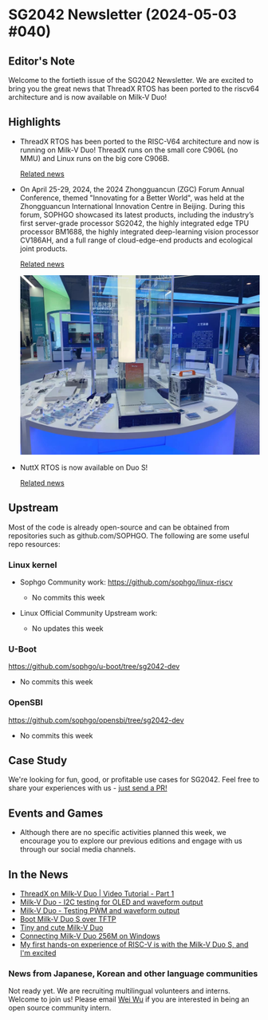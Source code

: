 # SG2042 Newsletter (2024-05-03 #040)

## Editor's Note

Welcome to the fortieth issue of the SG2042 Newsletter. We are excited to bring you the great news that ThreadX RTOS has been ported to the riscv64 architecture and is now available on Milk-V Duo!

## Highlights

+ ThreadX RTOS has been ported to the RISC-V64 architecture and now is running on Milk-V Duo! ThreadX runs on the small core C906L (no MMU) and Linux runs on the big core C906B.

  [Related news](https://twitter.com/MilkV_Official/status/1783790811400085954)
  
+ On April 25-29, 2024, the 2024 Zhongguancun (ZGC) Forum Annual Conference, themed "Innovating for a Better World", was held at the Zhongguancun International Innovation Centre in Beijing. During this forum, SOPHGO showcased its latest products, including the industry’s first server-grade processor SG2042, the highly integrated edge TPU processor BM1688, the highly integrated deep-learning vision processor CV186AH, and a full range of cloud-edge-end products and ecological joint products.

  [Related news](https://mp.weixin.qq.com/s/PrEqrOWMSUiwyeXWB0yhvg)
  
   ![pic20.jpg](./images/pic20.jpg)

+ NuttX RTOS is now available on Duo S!

  [Related news](https://mp.weixin.qq.com/s/fhxSj4zGQsfnXsmI4v_ORA)

## Upstream

Most of the code is already open-source and can be obtained from repositories such as github.com/SOPHGO. The following are some useful repo resources:

### Linux kernel

+ Sophgo Community work: https://github.com/sophgo/linux-riscv

  + No commits this week

+ Linux Official Community Upstream work:

  + No updates this week


### U-Boot

https://github.com/sophgo/u-boot/tree/sg2042-dev

+ No commits this week

### OpenSBI

https://github.com/sophgo/opensbi/tree/sg2042-dev

+ No commits this week

## Case Study

We're looking for fun, good, or profitable use cases for SG2042. Feel free to share your experiences with us - [just send a PR!](https://github.com/sophgocommunity/SG2042-Newsletter/pulls)

## Events and Games

+ Although there are no specific activities planned this week, we encourage you to explore our previous editions and engage with us through our social media channels.


## In the News

+ [ThreadX on Milk-V Duo | Video Tutorial - Part 1][news-1]
+ [Milk-V Duo - I2C testing for OLED and waveform output][news-2]
+ [Milk-V Duo - Testing PWM and waveform output][news-3]
+ [Boot Milk-V Duo S over TFTP][news-4]
+ [Tiny and cute Milk-V Duo][news-5]
+ [Connecting Milk-V Duo 256M on Windows][news-6]
+ [My first hands-on experience of RISC-V is with the Milk-V Duo S, and I'm excited][news-7]

[news-1]:https://www.bilibili.com/video/BV1yi421C7SK
[news-2]:https://zhuanlan.zhihu.com/p/693752990
[news-3]:https://zhuanlan.zhihu.com/p/694158461
[news-4]:https://twitter.com/MisterTechBlog/status/1784388943229935817
[news-5]:https://twitter.com/sgkelrnvaroa/status/1784127856999587879
[news-6]:https://twitter.com/S_Okue/status/1784500287194935305
[news-7]:https://mp.weixin.qq.com/s/-7SeSfkwlRwS--sB5F08Nw

### News from Japanese, Korean and other language communities

Not ready yet. We are recruiting multilingual volunteers and interns. Welcome to join us! Please email [Wei Wu](mailto:wuwei2016@iscas.ac.cn) if you are interested in being an open source community intern.
